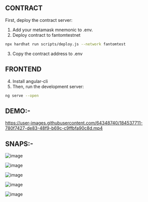 ## CONTRACT
First, deploy the contract server:

1) Add your metamask mnemonic to .env.
2) Deploy contract to fantomtestnet

```bash
npx hardhat run scripts/deploy.js --network fantomtest

```
3) Copy the contract address to .env

## FRONTEND
4) Install angular-cli
5) Then, run the development server:

```bash
ng serve --open

```

## DEMO:-


https://user-images.githubusercontent.com/64348740/184537711-780f7427-de83-48f9-b69c-c9ffbfa90c8d.mp4

## SNAPS:-

![image](https://user-images.githubusercontent.com/64348740/180204070-17a888c8-ec5e-49be-b569-f2b3ad9d16c6.png)

![image](https://user-images.githubusercontent.com/64348740/180204126-f33114a0-6289-4c55-afac-c9fde3593cdd.png)

![image](https://user-images.githubusercontent.com/64348740/180204284-2ae973aa-4cb2-41ba-b13f-90c657c495b5.png)

![image](https://user-images.githubusercontent.com/64348740/180204184-bc1d6e02-bbf0-4b6c-8232-4b69d0eb48d2.png)

![image](https://user-images.githubusercontent.com/64348740/180204235-aaefd9d8-1d9d-4409-9bca-db775b2a1628.png)

